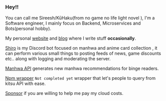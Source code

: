 ### Hey!!
You can call me Sireesh/KūHaku(from no game no life light novel ), I'm a Software engineer, I mainly focus on Backend, Microservices and Bots(personal hobby).

My personal [website](https://kuuhaku.space) and [blog](https://kuuhaku.space/blog) where I write stuff **occasionally**.

[Shiro](https://discord.com/oauth2/authorize?client_id=909026192785551371&permissions=1395797650679&scope=bot%20applications.commands) is my Discord bot focused on manhwa and anime card collection , it can perform various small things to posting feeds of news, game discounts etc.. along with logging and moderating the server.

[Manhwa API](https://github.com/sireeshdevaraj/SHIRO-MANHWA-API) generates new manhwa recommendations for binge readers.

[Npm wrapper](https://www.npmjs.com/package/anime-cards) `Not completed yet` wrapper that let's people to query from kitsu API with ease.

[Sponsor](https://www.patreon.com/Sovereignofshadows)  if you are willing to help me pay my cloud costs.
